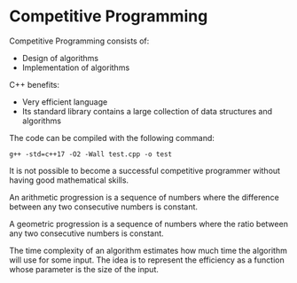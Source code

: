# Competitive Programming

Competitive Programming consists of:
- Design of algorithms
- Implementation of algorithms

C++ benefits:
- Very efficient language
- Its standard library contains a large collection of data structures and algorithms

The code can be compiled with the following command:
```
g++ -std=c++17 -O2 -Wall test.cpp -o test
```

It is not possible to become a successful competitive programmer without having good mathematical skills.

An arithmetic progression is a sequence of numbers where the difference between any two consecutive numbers is constant.

A geometric progression is a sequence of numbers where the ratio between any two consecutive numbers is constant.

The time complexity of an algorithm estimates how much time the algorithm will use for some input. The idea is to represent the efficiency as a function whose parameter is the size of the input.